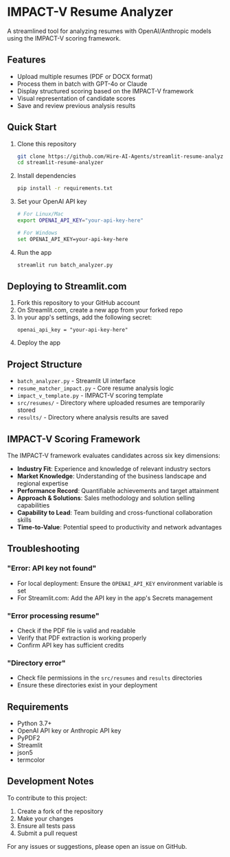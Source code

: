 # IMPACT-V Resume Analyzer

A streamlined tool for analyzing resumes with OpenAI/Anthropic models using the IMPACT-V scoring framework.

## Features

- Upload multiple resumes (PDF or DOCX format)
- Process them in batch with GPT-4o or Claude
- Display structured scoring based on the IMPACT-V framework
- Visual representation of candidate scores
- Save and review previous analysis results

## Quick Start

1. Clone this repository
   ```bash
   git clone https://github.com/Hire-AI-Agents/streamlit-resume-analyzer.git
   cd streamlit-resume-analyzer
   ```

2. Install dependencies
   ```bash
   pip install -r requirements.txt
   ```

3. Set your OpenAI API key
   ```bash
   # For Linux/Mac
   export OPENAI_API_KEY="your-api-key-here"
   
   # For Windows
   set OPENAI_API_KEY=your-api-key-here
   ```

4. Run the app
   ```bash
   streamlit run batch_analyzer.py
   ```

## Deploying to Streamlit.com

1. Fork this repository to your GitHub account
2. On Streamlit.com, create a new app from your forked repo
3. In your app's settings, add the following secret:
   ```
   openai_api_key = "your-api-key-here"
   ```
4. Deploy the app

## Project Structure

- `batch_analyzer.py` - Streamlit UI interface
- `resume_matcher_impact.py` - Core resume analysis logic
- `impact_v_template.py` - IMPACT-V scoring template
- `src/resumes/` - Directory where uploaded resumes are temporarily stored
- `results/` - Directory where analysis results are saved

## IMPACT-V Scoring Framework

The IMPACT-V framework evaluates candidates across six key dimensions:

- **Industry Fit**: Experience and knowledge of relevant industry sectors
- **Market Knowledge**: Understanding of the business landscape and regional expertise
- **Performance Record**: Quantifiable achievements and target attainment
- **Approach & Solutions**: Sales methodology and solution selling capabilities
- **Capability to Lead**: Team building and cross-functional collaboration skills
- **Time-to-Value**: Potential speed to productivity and network advantages

## Troubleshooting

### "Error: API key not found"
- For local deployment: Ensure the `OPENAI_API_KEY` environment variable is set
- For Streamlit.com: Add the API key in the app's Secrets management

### "Error processing resume"
- Check if the PDF file is valid and readable
- Verify that PDF extraction is working properly
- Confirm API key has sufficient credits

### "Directory error"
- Check file permissions in the `src/resumes` and `results` directories
- Ensure these directories exist in your deployment

## Requirements

- Python 3.7+
- OpenAI API key or Anthropic API key
- PyPDF2
- Streamlit
- json5
- termcolor

## Development Notes

To contribute to this project:

1. Create a fork of the repository
2. Make your changes
3. Ensure all tests pass
4. Submit a pull request

For any issues or suggestions, please open an issue on GitHub. 